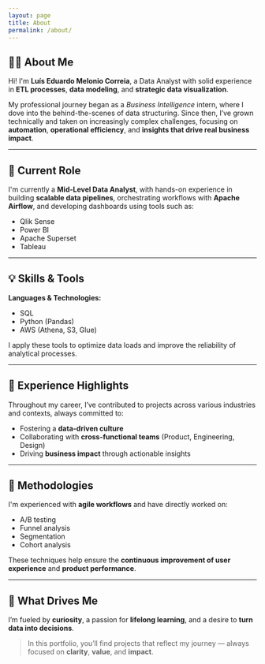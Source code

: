 ```yaml
---
layout: page
title: About
permalink: /about/
---
```


## 👨‍💻 About Me

Hi! I'm **Luís Eduardo Melonio Correia**, a Data Analyst with solid experience in **ETL processes**, **data modeling**, and **strategic data visualization**.

My professional journey began as a *Business Intelligence* intern, where I dove into the behind-the-scenes of data structuring. Since then, I’ve grown technically and taken on increasingly complex challenges, focusing on **automation**, **operational efficiency**, and **insights that drive real business impact**.

---

## 🧠 Current Role

I'm currently a **Mid-Level Data Analyst**, with hands-on experience in building **scalable data pipelines**, orchestrating workflows with **Apache Airflow**, and developing dashboards using tools such as:

- Qlik Sense  
- Power BI  
- Apache Superset  
- Tableau  

---

## 💡 Skills & Tools

**Languages & Technologies:**

- SQL  
- Python (Pandas)  
- AWS (Athena, S3, Glue)

I apply these tools to optimize data loads and improve the reliability of analytical processes.

---

## 🚀 Experience Highlights

Throughout my career, I’ve contributed to projects across various industries and contexts, always committed to:

- Fostering a **data-driven culture**  
- Collaborating with **cross-functional teams** (Product, Engineering, Design)  
- Driving **business impact** through actionable insights

---

## 🔄 Methodologies

I'm experienced with **agile workflows** and have directly worked on:

- A/B testing  
- Funnel analysis  
- Segmentation  
- Cohort analysis  

These techniques help ensure the **continuous improvement of user experience** and **product performance**.

---

## 🌱 What Drives Me

I’m fueled by **curiosity**, a passion for **lifelong learning**, and a desire to **turn data into decisions**.

> In this portfolio, you’ll find projects that reflect my journey — always focused on **clarity**, **value**, and **impact**.
